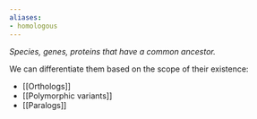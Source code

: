 ```yaml
---
aliases:
- homologous
---
```


*Species, genes, proteins that  have a common ancestor.*

We can differentiate them based on the scope of their existence:

- [[Orthologs]]
- [[Polymorphic variants]]
- [[Paralogs]]
